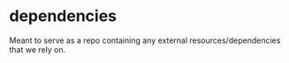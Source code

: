 # dependencies
Meant to serve as a repo containing any external resources/dependencies that we rely on.

